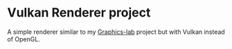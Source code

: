 # Vulkan Renderer project

A simple renderer similar to my [Graphics-lab]( https://github.com/HackFight/Graphics-lab ) project but with Vulkan instead of OpenGL.